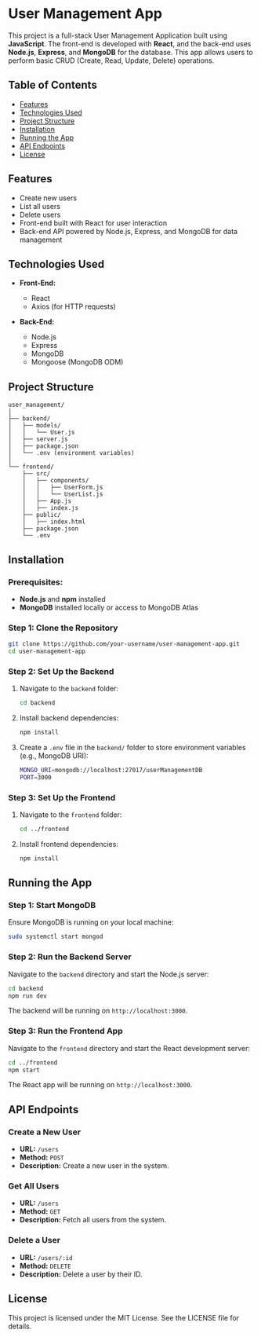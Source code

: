 # User Management App

This project is a full-stack User Management Application built using **JavaScript**. The front-end is developed with **React**, and the back-end uses **Node.js**, **Express**, and **MongoDB** for the database. This app allows users to perform basic CRUD (Create, Read, Update, Delete) operations.

## Table of Contents
- [Features](#features)
- [Technologies Used](#technologies-used)
- [Project Structure](#project-structure)
- [Installation](#installation)
- [Running the App](#running-the-app)
- [API Endpoints](#api-endpoints)
- [License](#license)

## Features
- Create new users
- List all users
- Delete users
- Front-end built with React for user interaction
- Back-end API powered by Node.js, Express, and MongoDB for data management

## Technologies Used
- **Front-End:**
  - React
  - Axios (for HTTP requests)
  
- **Back-End:**
  - Node.js
  - Express
  - MongoDB
  - Mongoose (MongoDB ODM)

## Project Structure
```
user_management/
│
├── backend/
│   ├── models/
│   │   └── User.js
│   ├── server.js
│   ├── package.json
│   └── .env (environment variables)
│
└── frontend/
    ├── src/
    │   ├── components/
    │   │   ├── UserForm.js
    │   │   └── UserList.js
    │   ├── App.js
    │   ├── index.js
    ├── public/
    │   ├── index.html
    ├── package.json
    └── .env
```

## Installation
### Prerequisites:
- **Node.js** and **npm** installed
- **MongoDB** installed locally or access to MongoDB Atlas

### Step 1: Clone the Repository
```bash
git clone https://github.com/your-username/user-management-app.git
cd user-management-app
```

### Step 2: Set Up the Backend
1. Navigate to the `backend` folder:
   ```bash
   cd backend
   ```
2. Install backend dependencies:
   ```bash
   npm install
   ```
3. Create a `.env` file in the `backend/` folder to store environment variables (e.g., MongoDB URI):
   ```bash
   MONGO_URI=mongodb://localhost:27017/userManagementDB
   PORT=3000
   ```

### Step 3: Set Up the Frontend
1. Navigate to the `frontend` folder:
   ```bash
   cd ../frontend
   ```
2. Install frontend dependencies:
   ```bash
   npm install
   ```

## Running the App

### Step 1: Start MongoDB
Ensure MongoDB is running on your local machine:
```bash
sudo systemctl start mongod
```

### Step 2: Run the Backend Server
Navigate to the `backend` directory and start the Node.js server:
```bash
cd backend
npm run dev
```
The backend will be running on `http://localhost:3000`.

### Step 3: Run the Frontend App
Navigate to the `frontend` directory and start the React development server:
```bash
cd ../frontend
npm start
```
The React app will be running on `http://localhost:3000`.

## API Endpoints
### Create a New User
- **URL:** `/users`
- **Method:** `POST`
- **Description:** Create a new user in the system.

### Get All Users
- **URL:** `/users`
- **Method:** `GET`
- **Description:** Fetch all users from the system.

### Delete a User
- **URL:** `/users/:id`
- **Method:** `DELETE`
- **Description:** Delete a user by their ID.

## License
This project is licensed under the MIT License. See the LICENSE file for details.
